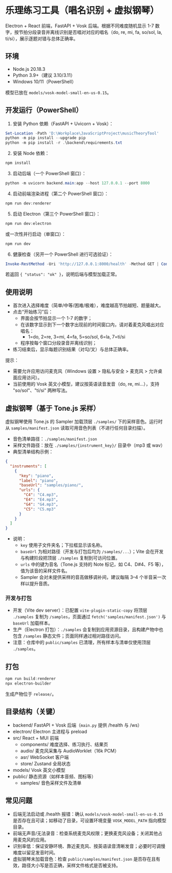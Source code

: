 # 乐理练习工具（唱名识别 + 虚拟钢琴）

Electron + React 前端，FastAPI + Vosk 后端。根据不同难度随机显示 1-7 数字，按节拍分段录音并离线识别是否唱对对应的唱名（do, re, mi, fa, so/sol, la, ti/si），展示逐题对错与总体正确率。

## 环境
- Node.js 20.18.3
- Python 3.9+（建议 3.10/3.11）
- Windows 10/11（PowerShell）

模型已放在 `models/vosk-model-small-en-us-0.15`。

## 开发运行（PowerShell）

1) 安装 Python 依赖（FastAPI + Uvicorn + Vosk）：

```powershell
Set-Location -Path 'D:\Workplace\JavaScriptProject\musicTheoryTool'
python -m pip install --upgrade pip
python -m pip install -r .\backend\requirements.txt
```

2) 安装 Node 依赖：

```powershell
npm install
```

3) 启动后端（一个 PowerShell 窗口）：

```powershell
python -m uvicorn backend.main:app --host 127.0.0.1 --port 8000
```

4) 启动前端渲染进程（第二个 PowerShell 窗口）：

```powershell
npm run dev:renderer
```

5) 启动 Electron（第三个 PowerShell 窗口）：

```powershell
npm run dev:electron
```

或一次性并行启动（单窗口）：

```powershell
npm run dev
```

6) 健康检查（另开一个 PowerShell 进行可选验证）：

```powershell
Invoke-RestMethod -Uri 'http://127.0.0.1:8000/health' -Method GET | ConvertTo-Json
```

若返回 `{ "status": "ok" }`，说明后端与模型加载正常。

## 使用说明
- 首次进入选择难度（简单/中等/困难/极难），难度越高节拍越短、题量越大。
- 点击“开始练习”后：
  - 界面会按节拍显示一个 1-7 的数字；
  - 在该数字显示到下一个数字出现前的时间窗口内，请对着麦克风唱出对应唱名：
    - 1=do, 2=re, 3=mi, 4=fa, 5=so/sol, 6=la, 7=ti/si
  - 程序按每个窗口分段录音并离线识别；
- 练习结束后，显示每题识别结果（对勾/叉）与总体正确率。

提示：
- 需要允许应用访问麦克风（Windows 设置 > 隐私与安全 > 麦克风 > 允许桌面应用访问）。
- 当前使用的 Vosk 英文小模型，建议按英语读音发音（do, re, mi…），支持 "so/sol"、"ti/si" 两种写法。

## 虚拟钢琴（基于 Tone.js 采样）

虚拟钢琴使用 Tone.js 的 Sampler 加载顶层 `./samples/` 下的采样音色。运行时从 `samples/manifest.json` 读取可用音色列表（不进行任何目录扫描）。

- 音色清单路径：`./samples/manifest.json`
- 采样文件路径：放在 `./samples/{instrument_key}/` 目录中（mp3 或 wav）
- 典型清单结构示例：

```json
{
  "instruments": [
    {
      "key": "piano",
      "label": "piano",
      "baseUrl": "samples/piano/",
      "urls": {
        "C4": "C4.mp3",
        "E4": "E4.mp3",
        "G4": "G4.mp3",
        "C5": "C5.mp3"
      }
    }
  ]
}
```

- 说明：
  - `key` 使用子文件夹名；下拉框显示该名称。
  - `baseUrl` 为相对路径（开发与打包后均为 `/samples/...`）；Vite 会在开发与构建阶段把顶层 `./samples` 复制到可访问位置。
  - `urls` 中的键为音名（Tone.js 支持的 Note 标记，如 C4、D#4、F5 等），值为该音的采样文件名。
  - Sampler 会对未提供采样的音高做移调补间，建议每隔 3–4 个半音采一次样以提升音质。

### 开发与打包
- 开发（Vite dev server）：已配置 `vite-plugin-static-copy` 将顶层 `./samples` 复制为 `/samples`，页面通过 `fetch('samples/manifest.json')` 与 `baseUrl` 加载样本。
- 生产（Electron 打包）：`./samples` 会复制到应用资源目录，且构建产物中也包含 `/samples` 静态文件；页面同样通过相对路径访问。
- 注意：仓库中的 `public/samples` 已清理，所有样本与清单仅使用顶层 `./samples`。

## 打包

```powershell
npm run build:renderer
npx electron-builder
```
生成产物位于 `release/`。

## 目录结构（关键）
- backend/ FastAPI + Vosk 后端（`main.py` 提供 /health 与 /ws）
- electron/ Electron 主进程与 preload
- src/ React + MUI 前端
  - components/ 难度选择、练习执行、结果页
  - audio/ 麦克风采集与 AudioWorklet（16k PCM）
  - asr/ WebSocket 客户端
  - store/ Zustand 全局状态
- models/ Vosk 英文小模型
- public/ 静态资源（如样本音频、图标等）
  - samples/ 音色采样文件及清单

## 常见问题
- 后端无法启动或 /health 报错：确认 `models/vosk-model-small-en-us-0.15` 是否存在且可读；如移动了目录，可设置环境变量 `VOSK_MODEL_PATH` 指向模型目录。
- 前端无声音/无法录音：检查系统麦克风权限；更换麦克风设备；关闭其他占用麦克风的应用。
- 识别率低：保证安静环境、靠近麦克风、按英语读音清晰发音；必要时可调慢难度以留足发音时间。
- 虚拟钢琴未加载音色：检查 `public/samples/manifest.json` 是否存在且有效，路径大小写是否正确，采样文件格式是否被支持。
